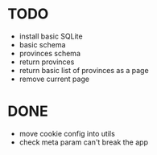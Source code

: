 # TODO

- install basic SQLite
- basic schema
- provinces schema
- return provinces
- return basic list of provinces as a page
- remove current page

# DONE

- move cookie config into utils
- check meta param can't break the app
